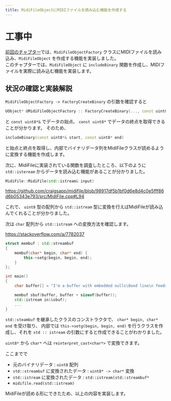 ```yaml
---
title: MidiFileObjectにMIDIファイルを読み込む機能を作成する
---
```


# 工事中

[前回のチャプター](./12)では、`MidiFileObjectFactory` クラスにMIDIファイルを読み込み、`MidiFileObject` を作成する機能を実装しました。  
このチャプターでは、`MidiFileObject` に `includeBinary` 関数を作成し、MIDIファイルを実際に読み込む機能を実装します。

## 状況の確認と実装解説

`MidiFileObjectFactory -> FactoryCreateBinary` の引数を確認すると

```cpp
UObject* UMidiFileObjectFactory :: FactoryCreateBinary(..., const uint8*& Buffer, const uint8* BufferEnd, ...)
```

と `const uint8*&` でデータの始点、 `const uint8*` でデータの終点を取得できることが分かります。
そのため、

```cpp
includeBinary(const uint8*& start, const uint8* end)
```

と始点と終点を取得し、内部でバイナリデータ列をMidiFileクラスが読めるように変換する機能を作成します。

次に、MidiFileに実装されている関数を調査したところ、以下のように `std::isteream` からデータを読み込む機能があることが分かりました。

```cpp
MidiFile::MidiFile(std::istream& input)
```

https://github.com/craigsapp/midifile/blob/98917df5b1bf0d6e8d4c0e5fff86d6b05343e793/src/MidiFile.cpp#L94

これで、 `uint8` 型の配列から `std::istream` 型に変換を行えばMidiFileが読み込んでくれることが分かりました。

次は `char` 配列から `std::istream` への変換方法を確認します。

https://stackoverflow.com/a/7782037

```cpp
struct membuf : std::streambuf
{
    membuf(char* begin, char* end) {
        this->setg(begin, begin, end);
    }
};

int main()
{
    char buffer[] = "I'm a buffer with embedded nulls\0and line\n feeds";

    membuf sbuf(buffer, buffer + sizeof(buffer));
    std::istream in(&sbuf);
    ...
}
```

`std::steambuf` を継承したクラスのコンストラクタで、 `char* begin, char* end` を受け取り、 
内部では `this->setg(begin, begin, end)` を行うクラスを作成し、それを `std :: istream` の引数にすると作成できることがわかりました。

`uint8*` から `char*` へは `reinterpret_cast<char*>` で変換できます。

ここまでで

* 元のバイナリデータ : `uint8` 配列
* `std::streambuf` に変換されたデータ : `uint8* -> char*` 変換
* `std::istream` に変換されたデータ : `std::istream(std::streambuf*`
* `midifile.read(std::istream)` 

MidiFileが読める形にできたため、以上の内容を実装します。